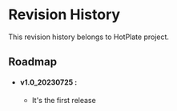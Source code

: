 # Revision History

This revision history belongs to HotPlate project.

## Roadmap

- #### __v1.0_20230725 :__ 
    - It's the first release
